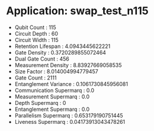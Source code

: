 # Application: swap_test_n115
- Qubit Count : 115
- Circuit Depth : 60
- Circuit Width : 115
- Retention Lifespan : 4.0943445622221
- Gate Density : 0.3720289855072464
- Dual Gate Count : 456
- Measurement Density : 8.83927669058535
- Size Factor : 8.014004994779457
- Gate Count : 2111
- Entanglement Variance : 0.1061730845956081
- Communication Supermarq : 0.0
- Measurement Supermarq : 0.0
- Depth Supermarq : 0
- Entanglement Supermarq : 0.0
- Parallelism Supermarq : 0.653179190751445
- Liveness Supermarq : 0.04173913043478261
